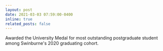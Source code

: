 ```yaml
---
layout: post
date: 2021-03-03 07:59:00-0400
inline: true
related_posts: false
---
```


Awarded the University Medal for most outstanding postgraduate student among Swinburne's 2020 graduating cohort.